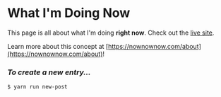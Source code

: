 # What I'm Doing Now

This page is all about what I'm doing **right now**. Check out the [live site](https://kylieis.online/now).

Learn more about this concept at [https://nownownow.com/about](https://nownownow.com/about)!

### _To create a new entry..._

```bash
$ yarn run new-post
```
